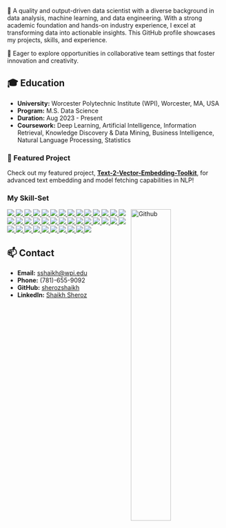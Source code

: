 
🎯 A quality and output-driven data scientist with a diverse background in data analysis, machine learning, and data engineering. With a strong academic foundation and hands-on industry experience, I excel at transforming data into actionable insights. This GitHub profile showcases my projects, skills, and experience.

🏅 Eager to explore opportunities in collaborative team settings that foster innovation and creativity.

## 🎓 Education
- **University:** Worcester Polytechnic Institute (WPI), Worcester, MA, USA
- **Program:** M.S. Data Science
- **Duration:** Aug 2023 - Present
- **Coursework:** Deep Learning, Artificial Intelligence, Information Retrieval, Knowledge Discovery & Data Mining, Business Intelligence, Natural Language Processing, Statistics

### 🌟 Featured Project

Check out my featured project, **[Text-2-Vector-Embedding-Toolkit](https://github.com/sherozshaikh/text_to_vector_embedding_pipeline/)**, for advanced text embedding and model fetching capabilities in NLP!

### My Skill-Set

<img width="43%" align="right" alt="Github" src="https://raw.githubusercontent.com/onimur/.github/master/.resources/git-header.svg" />

<a href="https://github.com/sherozshaikh">
<img src="https://img.shields.io/badge/Python%20-%2314354C.svg?&style=for-the-badge&logo=Python&logoColor=white"/>
</a>

<a href="https://github.com/sherozshaikh">
<img src="https://img.shields.io/badge/R-%23276DC3.svg?&style=for-the-badge&logo=R&logoColor=white"/>
</a>

<a href="https://github.com/sherozshaikh">
<img src="https://img.shields.io/badge/Git%20-%23F05033.svg?&style=for-the-badge&logo=Git&logoColor=white"/>
</a>

<a href="https://github.com/sherozshaikh">
<img src="https://img.shields.io/badge/Github%20-%23121011.svg?&style=for-the-badge&logo=Github&logoColor=white"/>
</a>

<a href="https://github.com/sherozshaikh">
<img src="https://img.shields.io/badge/Gitlab%20-%23FC6D26.svg?&style=for-the-badge&logo=Gitlab&logoColor=white"/>
</a>

<a href="https://github.com/sherozshaikh">
<img src="https://img.shields.io/badge/Jupyter%20-%23F37626.svg?&style=for-the-badge&logo=Jupyter&logoColor=white" />
</a>

<a href="https://github.com/sherozshaikh">
<img src="https://img.shields.io/badge/scikit-learn%20-%23F7931E.svg?&style=for-the-badge&logo=scikit-learn&logoColor=white"/>
</a>

<a href="https://github.com/sherozshaikh">
<img src="https://img.shields.io/badge/Keras%20-%23D00000.svg?&style=for-the-badge&logo=Keras&logoColor=white"/>
</a>

<a href="https://github.com/sherozshaikh">
<img src="https://img.shields.io/badge/TensorFlow%20-%23FF6F00.svg?&style=for-the-badge&logo=TensorFlow&logoColor=white" />
</a>

<a href="https://github.com/sherozshaikh">
<img src="https://img.shields.io/badge/PyTorch%20-%23EE4C2C.svg?&style=for-the-badge&logo=PyTorch&logoColor=white" />
</a>

<a href="https://github.com/sherozshaikh">
<img src="https://img.shields.io/badge/Pandas%20-%23150458.svg?&style=for-the-badge&logo=Pandas&logoColor=white" />
</a>

<a href="https://github.com/sherozshaikh">
<img src="https://img.shields.io/badge/Numpy%20-%23013243.svg?&style=for-the-badge&logo=Numpy&logoColor=white"/>
</a>

<a href="https://github.com/sherozshaikh">
<img src="https://img.shields.io/badge/spaCy%20-%2309A3D5.svg?&style=for-the-badge&logo=spaCy&logoColor=white"/>
</a>

<a href="https://github.com/sherozshaikh">
<img src="https://img.shields.io/badge/SciPy%20-%238CAAE6.svg?&style=for-the-badge&logo=SciPy&logoColor=white"/>
</a>

<a href="https://github.com/sherozshaikh">
<img src="https://img.shields.io/badge/Plotly%20-%233F4F75.svg?&style=for-the-badge&logo=Plotly&logoColor=white"/>
</a>

<a href="https://github.com/sherozshaikh">
<img src="https://img.shields.io/badge/Dask%20-%23FC6E6B.svg?&style=for-the-badge&logo=Dask&logoColor=white"/>
</a>

<a href="https://github.com/sherozshaikh">
<img src="https://img.shields.io/badge/OpenCV%20-%235C3EE8.svg?&style=for-the-badge&logo=OpenCV&logoColor=white"/>
</a>

<a href="https://github.com/sherozshaikh">
<img src="https://img.shields.io/badge/OpenAI%20-%23412991.svg?&style=for-the-badge&logo=OpenAI&logoColor=white"/>
</a>

<a href="https://github.com/sherozshaikh">
<img src="https://img.shields.io/badge/Pytest%20-%230A9EDC.svg?&style=for-the-badge&logo=Pytest&logoColor=white"/>
</a>

<a href="https://github.com/sherozshaikh">
<img src="https://img.shields.io/badge/Linux%20-%23FCC624.svg?&style=for-the-badge&logo=Linux&logoColor=white"/>
</a>

<a href="https://github.com/sherozshaikh">
<img src="https://img.shields.io/badge/Ubuntu%20-%23E95420.svg?&style=for-the-badge&logo=Ubuntu&logoColor=white"/>
</a>

<a href="https://github.com/sherozshaikh">
<img src="https://img.shields.io/badge/Databricks%20-%23FF3621.svg?&style=for-the-badge&logo=Databricks&logoColor=white"/>
</a>

<a href="https://github.com/sherozshaikh">
<img src="https://img.shields.io/badge/Tableau%20-%23E97627.svg?&style=for-the-badge&logo=Tableau&logoColor=white"/>
</a>

<a href="https://github.com/sherozshaikh">
<img src="https://img.shields.io/badge/PowerBI%20-%23F2C811.svg?&style=for-the-badge&logo=PowerBI&logoColor=white"/>
</a>

<a href="https://github.com/sherozshaikh">
<img src="https://img.shields.io/badge/Microsoft Excel%20-%23217346.svg?&style=for-the-badge&logo=Microsoft Excel&logoColor=white"/>
</a>

<a href="https://github.com/sherozshaikh">
<img src="https://img.shields.io/badge/MySQL-%2300f.svg?&style=for-the-badge&logo=MySQL&logoColor=white"/>
</a>

<a href="https://github.com/sherozshaikh">
<img src ="https://img.shields.io/badge/SQLite-%2307405e.svg?&style=for-the-badge&logo=SQLite&logoColor=white"/>
</a>

<a href="https://github.com/sherozshaikh">
<img src="https://img.shields.io/badge/PostgreSQL%20-%234169E1.svg?&style=for-the-badge&logo=PostgreSQL&logoColor=white"/>
</a>

<a href="https://github.com/sherozshaikh">
<img src="https://img.shields.io/badge/MongoDB%20-%2347A248.svg?&style=for-the-badge&logo=MongoDB&logoColor=white"/>
</a>

<a href="https://github.com/sherozshaikh">
<img src="https://img.shields.io/badge/Amazon Redshift%20-%238C4FFF.svg?&style=for-the-badge&logo=Amazon Redshift&logoColor=white"/>
</a>

<a href="https://github.com/sherozshaikh">
<img src="https://img.shields.io/badge/Microsoft SQL Server%20-%23CC2927.svg?&style=for-the-badge&logo=Microsoft SQL Server&logoColor=white"/>
</a>

<a href="https://github.com/sherozshaikh">
<img src="https://img.shields.io/badge/Google BigQuery%20-%23669DF6.svg?&style=for-the-badge&logo=Google BigQuery&logoColor=white"/>
</a>

<a href="https://github.com/sherozshaikh">
<img src="https://img.shields.io/badge/Elasticsearch%20-%23005571.svg?&style=for-the-badge&logo=Elasticsearch&logoColor=white"/>
</a>

<a href="https://github.com/sherozshaikh">
<img src="https://img.shields.io/badge/Apache Spark%20-%23E25A1C.svg?&style=for-the-badge&logo=Apache Spark&logoColor=white"/>
</a>

<a href="https://github.com/sherozshaikh">
<img src="https://img.shields.io/badge/Apache%20-%23D42029.svg?&style=for-the-badge&logo=Apache&logoColor=white"/>
</a>

<a href="https://github.com/sherozshaikh">
<img src="https://img.shields.io/badge/Azure%20-%230072C6.svg?&style=for-the-badge&logo=Azure-devops&logoColor=white"/>
</a>

<a href="https://github.com/sherozshaikh">
<img src="https://img.shields.io/badge/Django%20-%23D00000.svg?&style=for-the-badge&logo=Django&logoColor=white"/>
</a>

<a href="https://github.com/sherozshaikh">
<img src="https://img.shields.io/badge/Flask%20-%23FF6F00.svg?&style=for-the-badge&logo=Flask&logoColor=white" />
</a>

## 📫 Contact
- **Email:** [sshaikh@wpi.edu](mailto:sshaikh@wpi.edu)
- **Phone:** (781)-655-9092
- **GitHub:** [sherozshaikh](https://github.com/sherozshaikh)
- **LinkedIn:** [Shaikh Sheroz](https://www.linkedin.com/in/shaikh-sheroz-07s/)

